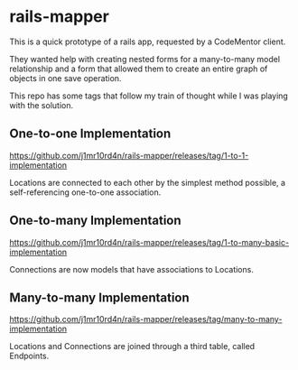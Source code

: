 rails-mapper
=============

This is a quick prototype of a rails app, requested by a CodeMentor client.

They wanted help with creating nested forms for a many-to-many model relationship and a form that allowed them to create an entire graph of objects in one save operation.

This repo has some tags that follow my train of thought while I was playing with the solution.

One-to-one Implementation
---------------------
https://github.com/j1mr10rd4n/rails-mapper/releases/tag/1-to-1-implementation

Locations are connected to each other by the simplest method possible, a self-referencing one-to-one association.

One-to-many Implementation
------------------------
https://github.com/j1mr10rd4n/rails-mapper/releases/tag/1-to-many-basic-implementation

Connections are now models that have associations to Locations.

Many-to-many Implementation
---------------------------
https://github.com/j1mr10rd4n/rails-mapper/releases/tag/many-to-many-implementation

Locations and Connections are joined through a third table, called Endpoints.
